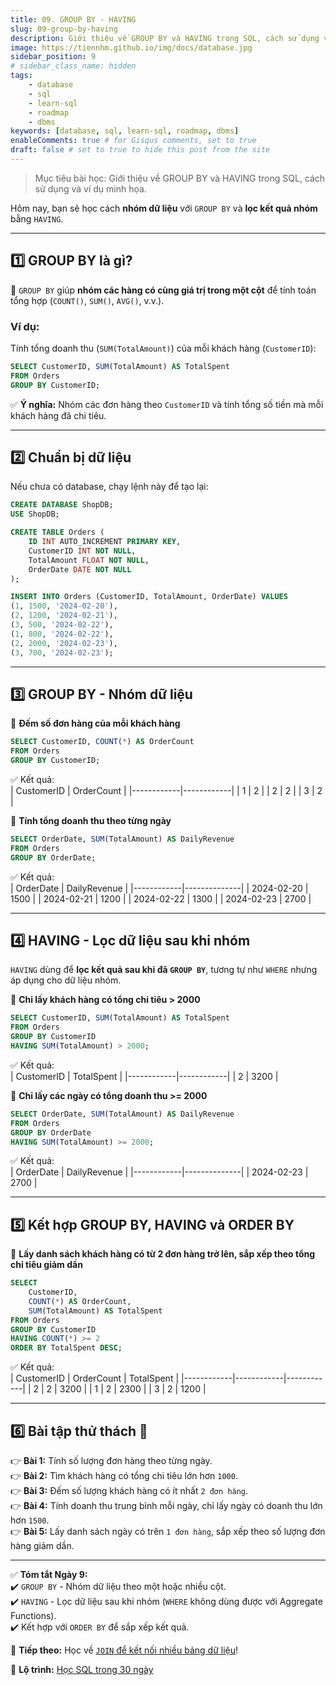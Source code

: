 ```yaml
---
title: 09. GROUP BY - HAVING
slug: 09-group-by-having
description: Giới thiệu về GROUP BY và HAVING trong SQL, cách sử dụng và ví dụ minh họa.
image: https://tiennhm.github.io/img/docs/database.jpg
sidebar_position: 9
# sidebar_class_name: hidden
tags:
    - database
    - sql
    - learn-sql
    - roadmap
    - dbms
keywords: [database, sql, learn-sql, roadmap, dbms]
enableComments: true # for Gisqus comments, set to true
draft: false # set to true to hide this post from the site
---
```


> Mục tiêu bài học: Giới thiệu về GROUP BY và HAVING trong SQL, cách sử dụng và ví dụ minh họa.

Hôm nay, bạn sẽ học cách **nhóm dữ liệu** với `GROUP BY` và **lọc kết quả nhóm** bằng `HAVING`.  

---

## **1️⃣ GROUP BY là gì?**  
📌 `GROUP BY` giúp **nhóm các hàng có cùng giá trị trong một cột** để tính toán tổng hợp (`COUNT()`, `SUM()`, `AVG()`, v.v.).  

### **Ví dụ:**  
Tính tổng doanh thu (`SUM(TotalAmount)`) của mỗi khách hàng (`CustomerID`):  
```sql
SELECT CustomerID, SUM(TotalAmount) AS TotalSpent
FROM Orders
GROUP BY CustomerID;
```
✅ **Ý nghĩa:** Nhóm các đơn hàng theo `CustomerID` và tính tổng số tiền mà mỗi khách hàng đã chi tiêu.  

---

## **2️⃣ Chuẩn bị dữ liệu**  
Nếu chưa có database, chạy lệnh này để tạo lại:  
```sql
CREATE DATABASE ShopDB;
USE ShopDB;

CREATE TABLE Orders (
    ID INT AUTO_INCREMENT PRIMARY KEY,
    CustomerID INT NOT NULL,
    TotalAmount FLOAT NOT NULL,
    OrderDate DATE NOT NULL
);

INSERT INTO Orders (CustomerID, TotalAmount, OrderDate) VALUES
(1, 1500, '2024-02-20'),
(2, 1200, '2024-02-21'),
(3, 500, '2024-02-22'),
(1, 800, '2024-02-22'),
(2, 2000, '2024-02-23'),
(3, 700, '2024-02-23');
```

---

## **3️⃣ GROUP BY - Nhóm dữ liệu**  
📌 **Đếm số đơn hàng của mỗi khách hàng**  
```sql
SELECT CustomerID, COUNT(*) AS OrderCount
FROM Orders
GROUP BY CustomerID;
```
✅ Kết quả:  
| CustomerID | OrderCount |
|------------|------------|
| 1          | 2          |
| 2          | 2          |
| 3          | 2          |

📌 **Tính tổng doanh thu theo từng ngày**  
```sql
SELECT OrderDate, SUM(TotalAmount) AS DailyRevenue
FROM Orders
GROUP BY OrderDate;
```
✅ Kết quả:  
| OrderDate  | DailyRevenue |
|------------|--------------|
| 2024-02-20 | 1500         |
| 2024-02-21 | 1200         |
| 2024-02-22 | 1300         |
| 2024-02-23 | 2700         |

---

## **4️⃣ HAVING - Lọc dữ liệu sau khi nhóm**  
`HAVING` dùng để **lọc kết quả sau khi đã `GROUP BY`**, tương tự như `WHERE` nhưng áp dụng cho dữ liệu nhóm.  

📌 **Chỉ lấy khách hàng có tổng chi tiêu > 2000**  
```sql
SELECT CustomerID, SUM(TotalAmount) AS TotalSpent
FROM Orders
GROUP BY CustomerID
HAVING SUM(TotalAmount) > 2000;
```
✅ Kết quả:  
| CustomerID | TotalSpent |
|------------|------------|
| 2          | 3200       |

📌 **Chỉ lấy các ngày có tổng doanh thu >= 2000**  
```sql
SELECT OrderDate, SUM(TotalAmount) AS DailyRevenue
FROM Orders
GROUP BY OrderDate
HAVING SUM(TotalAmount) >= 2000;
```
✅ Kết quả:  
| OrderDate  | DailyRevenue |
|------------|--------------|
| 2024-02-23 | 2700         |

---

## **5️⃣ Kết hợp GROUP BY, HAVING và ORDER BY**  
📌 **Lấy danh sách khách hàng có từ 2 đơn hàng trở lên, sắp xếp theo tổng chi tiêu giảm dần**  
```sql
SELECT 
    CustomerID, 
    COUNT(*) AS OrderCount, 
    SUM(TotalAmount) AS TotalSpent
FROM Orders
GROUP BY CustomerID
HAVING COUNT(*) >= 2
ORDER BY TotalSpent DESC;
```
✅ Kết quả:  
| CustomerID | OrderCount | TotalSpent |
|------------|------------|------------|
| 2          | 2          | 3200       |
| 1          | 2          | 2300       |
| 3          | 2          | 1200       |

---

## **6️⃣ Bài tập thử thách 🚀**  
👉 **Bài 1:** Tính số lượng đơn hàng theo từng ngày.  
👉 **Bài 2:** Tìm khách hàng có tổng chi tiêu lớn hơn `1000`.  
👉 **Bài 3:** Đếm số lượng khách hàng có ít nhất `2 đơn hàng`.  
👉 **Bài 4:** Tính doanh thu trung bình mỗi ngày, chỉ lấy ngày có doanh thu lớn hơn `1500`.  
👉 **Bài 5:** Lấy danh sách ngày có trên `1 đơn hàng`, sắp xếp theo số lượng đơn hàng giảm dần.  

---

✅ **Tóm tắt Ngày 9:**  
✔️ `GROUP BY` - Nhóm dữ liệu theo một hoặc nhiều cột.  
✔️ `HAVING` - Lọc dữ liệu sau khi nhóm (`WHERE` không dùng được với Aggregate Functions).  
✔️ Kết hợp với `ORDER BY` để sắp xếp kết quả.  

🚀 **Tiếp theo:** Học về [`JOIN` để kết nối nhiều bảng dữ liệu](10.%20JOIN.md)!

📌 **Lộ trình:** [Học SQL trong 30 ngày](00.%2030-Day%20SQL%20Learning%20Roadmap.md)
